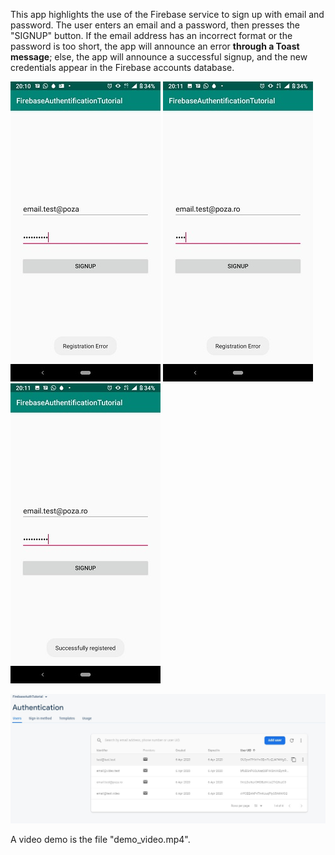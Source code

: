 This app highlights the use of the Firebase service to sign up with email and password. The user enters an email and a password, then presses the "SIGNUP" button. If the email address has an incorrect format or the password is too short, the app will announce an error **through a Toast message**; else, the app will announce a successful signup, and the new credentials appear in the Firebase accounts database.

![incorrect email](ss1.jpeg) ![password too short](ss2.jpeg) ![signup successful](ss3.jpeg)

![firebase account database](ss4.jpeg)

A video demo is the file "demo_video.mp4".